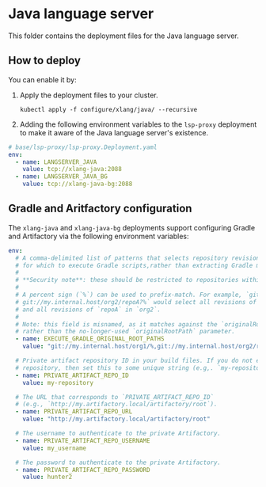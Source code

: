 # Java language server

This folder contains the deployment files for the Java language server.

## How to deploy

You can enable it by:

1. Apply the deployment files to your cluster.

   ```shell
   kubectl apply -f configure/xlang/java/ --recursive
   ```

2. Adding the following environment variables to the `lsp-proxy` deployment to make it aware of the Java language server's existence.

```yaml
# base/lsp-proxy/lsp-proxy.Deployment.yaml
env:
  - name: LANGSERVER_JAVA
    value: tcp://xlang-java:2088
  - name: LANGSERVER_JAVA_BG
    value: tcp://xlang-java-bg:2088
```

## Gradle and Aritfactory configuration

The `xlang-java` and `xlang-java-bg` deployments support configuring Gradle and Artifactory via the following environment variables:

```yaml
env:
  # A comma-delimited list of patterns that selects repository revisions
  # for which to execute Gradle scripts,rather than extracting Gradle metadata statically.
  #
  # **Security note**: these should be restricted to repositories within your own organization.
  #
  # A percent sign (`%`) can be used to prefix-match. For example, `git://my.internal.host/org1/%
  # git://my.internal.host/org2/repoA?%` would select all revisions of all repositories in `org1`
  # and all revisions of `repoA` in `org2`.
  #
  # Note: this field is misnamed, as it matches against the `originalRootURI` LSP initialize parameter,
  # rather than the no-longer-used `originalRootPath` parameter.
  - name: EXECUTE_GRADLE_ORIGINAL_ROOT_PATHS
    value: "git://my.internal.host/org1/%,git://my.internal.host/org2/repoA?%"

  # Private artifact repository ID in your build files. If you do not explicitly include the private artifact
  # repository, then set this to some unique string (e.g,. `my-repository`).
  - name: PRIVATE_ARTIFACT_REPO_ID
    value: my-repository

  # The URL that corresponds to `PRIVATE_ARTIFACT_REPO_ID`
  # (e.g., `http://my.artifactory.local/artifactory/root`).
  - name: PRIVATE_ARTIFACT_REPO_URL
    value: "http://my.artifactory.local/artifactory/root"

  # The username to authenticate to the private Artifactory.
  - name: PRIVATE_ARTIFACT_REPO_USERNAME
    value: my_username

  # The password to authenticate to the private Artifactory.
  - name: PRIVATE_ARTIFACT_REPO_PASSWORD
    value: hunter2
```

